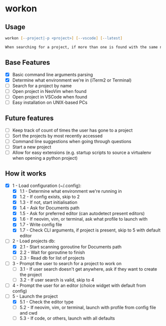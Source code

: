 # workon

## Usage

```zsh
workon [--project|-p <project>] [--vscode] [--latest]

When searching for a project, if more than one is found with the same name, it should show a picker with full path to both.
```

## Base Features

- [x] Basic command line arguments parsing
- [x] Determine what environment we're in (iTerm2 or Terminal)
- [ ] Search for a project by name
- [ ] Open project in NeoVim when found
- [ ] Open project in VSCode when found
- [ ] Easy installation on UNIX-based PCs

## Future features

- [ ] Keep track of count of times the user has gone to a project
- [ ] Sort the projects by most recently accessed
- [ ] Command line suggestions when going through questions
- [ ] Start a new project
- [ ] Allow for easy extensions (e.g. startup scripts to source a virtualenv when opening a python project)

## How it works

- [x] 1 - Load configuration (~/.config):
  - [x] 1.1 - Determine what environment we're running in
  - [x] 1.2 - If config exists, skip to 2
  - [x] 1.3 - If not, start initialisation
  - [x] 1.4 - Ask for Documents path
  - [x] 1.5 - Ask for preferred editor (can autodetect present editors)
  - [x] 1.6 - If neovim, vim, or terminal, ask what profile to launch with
  - [x] 1.7 - Write config file
  - [x] 1.7 - Check CLI arguments, if project is present, skip to 5 with default editor
- [ ] 2 - Load projects db:
  - [x] 2.1 - Start scanning goroutine for Documents path
  - [x] 2.2 - Wait for goroutine to finish
  - [ ] 2.3 - Read db for list of projects
- [ ] 3 - Prompt the user to search for a project to work on
  - [ ] 3.1 - If user search doesn't get anywhere, ask if they want to create the project
  - [ ] 3.2 - If user search is valid, skip to 4
- [ ] 4 - Prompt the user for an editor (choice widget with default from config)
- [ ] 5 - Launch the project
  - [x] 5.1 - Check the editor type
  - [ ] 5.2 - If neovim, vim, or terminal, launch with profile from config file and cwd
  - [ ] 5.3 - If code, or others, launch with all defaults

